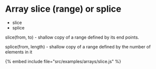 # Array slice (range) or splice

* slice
* splice

slice(from, to) - shallow copy of a range defined by its end points.


splice(from, length) - shallow copy of a range defined by the number of elements in it

{% embed include file="src/examples/arrays/slice.js" %}




